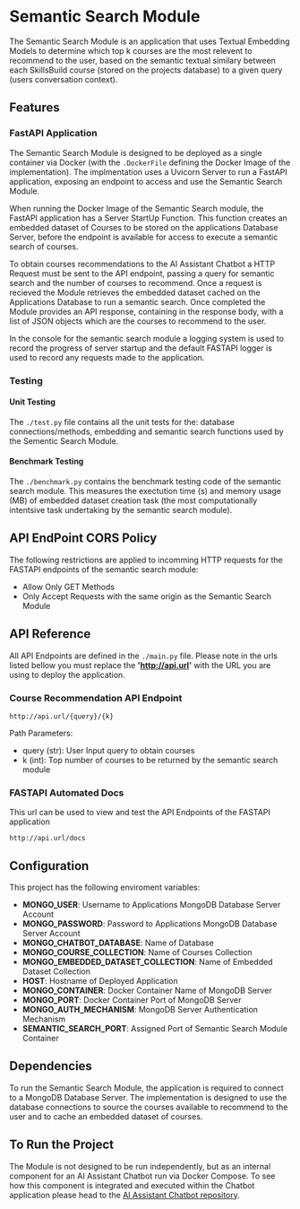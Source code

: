 # Semantic Search Module
The Semantic Search Module is an application that uses Textual Embedding Models to determine which top k courses are the most relevent to recommend to the user, based on the semantic textual similary between each SkillsBuild course (stored on the projects database) to a given query (users conversation context).

## Features

### FastAPI Application
The Semantic Search Module is designed to be deployed as a single container via Docker (with the `.DockerFile` defining the Docker Image of the implementation). The implmentation uses a Uvicorn Server to run a FastAPI application, exposing an endpoint to access and use the Semantic Search Module. 

When running the Docker Image of the Semantic Search module, the FastAPI application has a Server StartUp Function. This function creates an embedded dataset of Courses to be stored on the applications Database Server, before the endpoint is available for access to execute a semantic search of courses.

To obtain courses recommendations to the AI Assistant Chatbot a HTTP Request must be sent to the API endpoint, passing a query for semantic search and the number of courses to recommend. Once a request is recieved the Module retrieves the embedded dataset cached on the Applications Database to run a semantic search. Once completed the Module provides an API response, containing in the response body, with a list of JSON objects which are the courses to recommend to the user.

In the console for the semantic search module a logging system is used to record the progress of server startup and the default FASTAPI logger is used to record any requests made to the application.

### Testing
#### Unit Testing
The `./test.py` file contains all the unit tests for the: database connections/methods, embedding and semantic search functions used by the Sementic Search Module.
#### Benchmark Testing
The `./benchmark.py` contains the benchmark testing code of the semantic search module. This measures the exectution time (s) and memory usage (MB) of embedded dataset creation task (the most computationally intentsive task undertaking by the semantic search module).

## API EndPoint CORS Policy
The following restrictions are applied to incomming HTTP requests for the FASTAPI endpoints of the semantic search module:
- Allow Only GET Methods
- Only Accept Requests with the same origin as the Semantic Search Module

## API Reference
All API Endpoints are defined in the `./main.py` file. Please note in the urls listed bellow you must replace the **'http://api.url'** with the URL you are using to deploy the application.
### Course Recommendation API Endpoint
```
http://api.url/{query}/{k}
```
Path Parameters:
- query (str): User Input query to obtain courses
- k (int): Top number of courses to be returned by the semantic search module
### FASTAPI Automated Docs
This url can be used to view and test the API Endpoints of the FASTAPI application
```
http://api.url/docs
```

## Configuration
This project has the following enviroment variables:
- **MONGO_USER**: Username to Applications MongoDB Database Server Account
- **MONGO_PASSWORD**: Password to Applications MongoDB Database Server Account
- **MONGO_CHATBOT_DATABASE**: Name of Database
- **MONGO_COURSE_COLLECTION**: Name of Courses Collection
- **MONGO_EMBEDDED_DATASET_COLLECTION**: Name of Embedded Dataset Collection
- **HOST**: Hostname of Deployed Application
- **MONGO_CONTAINER**: Docker Container Name of MongoDB Server
- **MONGO_PORT**: Docker Container Port of MongoDB Server
- **MONGO_AUTH_MECHANISM**: MongoDB Server Authentication Mechanism
- **SEMANTIC_SEARCH_PORT**: Assigned Port of Semantic Search Module Container

## Dependencies
To run the Semantic Search Module, the application is required to connect to a MongoDB Database Server. The implementation is designed to use the database connections to source the courses available to recommend to the user and to cache an embedded dataset of courses. 


## To Run the Project
The Module is not designed to be run independently, but as an internal component for an AI Assistant Chatbot run via Docker Compose. To see how this component is integrated and executed within the Chatbot application please head to the [AI Assistant Chatbot repository](https://github.com/Amal-Mathew204/IBM-SkillsBuild-AI-Assistant-Chatbot-POC).

